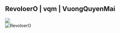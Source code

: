 ## RevoloerO | vqm | VuongQuyenMai
![](https://media.giphy.com/media/Bzzb92NKwUOj0FjQOd/giphy.gif)
<br>
![RevoloerO](https://github-readme-stats.vercel.app/api/top-langs?username=RevoloerO&layout=compact&langs_count=8&card_width=500)

<!--
![Top Langs](https://github-readme-stats.vercel.app/api/top-langs/?username=anuraghazra&layout=compact)
**RevoloerO/RevoloerO** is a ✨ _special_ ✨ repository because its `README.md` (this file) appears on your GitHub profile.

Here are some ideas to get you started:

- 🔭 I’m currently working on ...
- 🌱 I’m currently learning ...
- 👯 I’m looking to collaborate on ...
- 🤔 I’m looking for help with ...
- 💬 Ask me about ...
- 📫 How to reach me: ...
- 😄 Pronouns: ...
- ⚡ Fun fact: ...
-->

